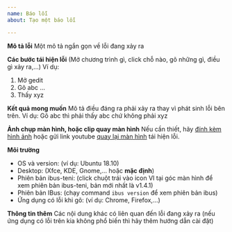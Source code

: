 ```yaml
---
name: Báo lỗi
about: Tạo một báo lỗi

---
```


**Mô tả lỗi**
Một mô tả ngắn gọn về lỗi đang xảy ra

**Các bước tái hiện lỗi**
(Mở chương trình gì, click chỗ nào, gõ những gì, điều gì xảy ra,...)
Ví dụ:
1. Mở gedit
2. Gõ abc
...
4. Thấy xyz

**Kết quả mong muốn**
Mô tả điều đáng ra phải xảy ra thay vì phát sinh lỗi bên trên.
Ví dụ: Gõ abc thì phải thấy abc chứ không phải xyz

**Ảnh chụp màn hình, hoặc clip quay màn hình**
Nếu cần thiết, hãy [đính kèm hình ảnh](https://help.github.com/articles/file-attachments-on-issues-and-pull-requests/) hoặc gửi link youtube [quay lại màn hình](https://www.youtube.com/watch?v=N8M4zsqTkr4) tái hiện lỗi.

**Môi trường**
 - OS và version: (ví dụ: Ubuntu 18.10)
 - Desktop: (Xfce, KDE, Gnome,... hoặc **mặc định**)
 - Phiên bản ibus-teni: (click chuột trái vào icon VI tại góc màn hình để xem phiên bản ibus-teni, bản mới nhất là v1.4.1)
 - Phiên bản IBus: (chạy command `ibus version` để xem phiên bản ibus)
 - Ứng dụng có lỗi khi gõ: (ví dụ: Chrome, Firefox,...)

**Thông tin thêm**
Các nội dung khác có liên quan đến lỗi đang xảy ra (nếu ứng dụng có lỗi trên kia không phổ biến thì hãy thêm hướng dẫn cài đặt)

